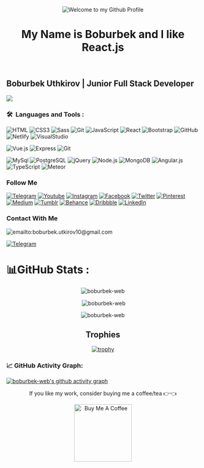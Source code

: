 
<!-- "Hero" Header -->
<div align="center">
  <img src="https://github.com/BrunnerLivio/brunnerlivio/blob/master/images/welcome.png?raw=true" style="max-width: 100%;" alt="Welcome to my Github Profile" />
  <br />
<h1>My Name is Boburbek and I like React.js</h1>
  <br />

</div>

## Boburbek Uthkirov | Junior Full Stack Developer
![](https://readme-typing-svg.herokuapp.com?font=Montserrat&color=coral&lines=I'm+a+Frontend+Developer;I'm+a+React+JS+Developer;)
### 
 ### 🛠 &nbsp;Languages and Tools :


![HTML](https://img.shields.io/badge/-HTML5-082032?style=for-the-badge&logo=HTML5)
![CSS3](https://img.shields.io/badge/-CSS3-082032?style=for-the-badge&logo=CSS3&logoColor=blue)
![Sass](https://img.shields.io/badge/-Sass-082032?style=for-the-badge&logo=Sass)
![Git](https://img.shields.io/badge/-Git-082032?style=for-the-badge&logo=Git)
![JavaScript](https://img.shields.io/badge/-JavaScript-082032?style=for-the-badge&logo=JavaScript)
![React](https://img.shields.io/badge/-React-082032?style=for-the-badge&logo=React)
![Bootstrap](https://img.shields.io/badge/-Bootstrap-082032?style=for-the-badge&logo=Bootstrap)
![GitHub](https://img.shields.io/badge/-GitHub-082032?style=for-the-badge&logo=GitHub)
![Netlify](https://img.shields.io/badge/-Netlify-082032?style=for-the-badge&logo=Netlify)
![VisualStudio](https://img.shields.io/badge/-Vscode-082032?style=for-the-badge&logo=VisualStudio&logoColor=blue)

![Vue.js](https://img.shields.io/badge/-Vue.js-082032?style=for-the-badge&logo=Vue.js)
![Express](https://img.shields.io/badge/-Express.js-082032?style=for-the-badge&logo=Express)
![Git](https://img.shields.io/badge/-Git-082032?style=for-the-badge&logo=Git)

![MySql](https://img.shields.io/badge/-MySql-082032?style=for-the-badge&logo=MySql)
![PostgreSQL](https://img.shields.io/badge/-PostgreSQL-082032?style=for-the-badge&logo=PostgreSQL)
![jQuery](https://img.shields.io/badge/-jQuery-082032?style=for-the-badge&logo=jQuery)
![Node.js](https://img.shields.io/badge/-Node.js-082032?style=for-the-badge&logo=Node.js)
![MongoDB](https://img.shields.io/badge/-MongoDB-082032?style=for-the-badge&logo=MongoDB)
![Angular.js](https://img.shields.io/badge/-Angular.js-082032?style=for-the-badge&logo=Angular&logoColor=red)
![TypeScript](https://img.shields.io/badge/-TypeScript-082032?style=for-the-badge&logo=TypeScript)
![Meteor](https://img.shields.io/badge/-Meteor-082032?style=for-the-badge&logo=Meteor)
### Follow Me

[![Telegram](https://img.shields.io/badge/-Telegram-082032?style=for-the-badge&logo=Telegram&logoColor=#26A5E4)](https://t.me/uthkirov_blogs)
[![Youtube](https://img.shields.io/badge/-YouTube-082032?style=for-the-badge&logo=Youtube&logoColor=FF0000)](https://www.youtube.com/@boburbekutkirov)
[![Instagram](https://img.shields.io/badge/-Instagram-082032?style=for-the-badge&logo=Instagram&logoColor=#E4405F)](http://instagram.com/_boburbek_code)
[![Facebook](https://img.shields.io/badge/-Facebook-082032?style=for-the-badge&logo=Facebook&logoColor=#1877F2)](http://facebook.com/boburbekcode)
[![Twitter](https://img.shields.io/badge/-Twitter-082032?style=for-the-badge&logo=Twitter&logoColor=#1DA1F2)](http://twitter.com/boburbek_code)
[![Pinterest](https://img.shields.io/badge/-Pinterest-082032?style=for-the-badge&logo=Pinterest&logoColor=red)](https://www.pinterest.com/boburbekutkirov/)
[![Medium](https://img.shields.io/badge/-Medium-082032?style=for-the-badge&logo=Medium)](https://medium.com/@boburbek_code)
[![Tumblr](https://img.shields.io/badge/-Tumblr-082032?style=for-the-badge&logo=Tumblr&logoColor=#1DA1F2)](http://tumblr.com/boburbekcode)
[![Behance](https://img.shields.io/badge/-Behance-082032?style=for-the-badge&logo=Behance&logoColor=#1DA1F2)](http://behance.net/boburbek_code)
[![Dribbble](https://img.shields.io/badge/-Dribbble-082032?style=for-the-badge&logo=Dribbble&logoColor=#1DA1F2)](https://dribbble.com/Marshmello_1101)
[![LinkedIn](https://img.shields.io/badge/-LinkedIn-082032?style=for-the-badge&logo=LinkedIn&logoColor=0A66C2)](https://www.linkedin.com/in/boburbek-uthkirov-bb4265243/)

### Contact With Me

![emailto:boburbek.utkirov10@gmail.com](https://img.shields.io/badge/-Boburbek.utkirov10@gmail.com-082032?style=for-the-badge&logo=Gmail&logoColor=#EA4335)

[![Telegram](https://img.shields.io/badge/-Telegram-082032?style=for-the-badge&logo=Telegram&logoColor=#26A5E4)](https://t.me/boburbek_code)

# 📊GitHub Stats :
<div align="center">
<p><img align="center" src="https://github-readme-stats.vercel.app/api/top-langs?username=boburbek-web&count_private=true&show_icons=true&=en&layout=compact&langs_count=10&" alt="boburbek-web" /></p>
<p>&nbsp;<img align="center" src="https://github-readme-stats.vercel.app/api?username=boburbek-web" alt="boburbek-web" /></p>

<p><img align="center" src="https://github-readme-streak-stats.herokuapp.com/?user=boburbek-web&theme" alt="boburbek-web" /></p>
 </div>

<h2 align="center">Trophies</h2>
<div align="center">
    
[![trophy](https://github-profile-trophy.vercel.app/?username=boburbek-web)](https://github.com/ryo-ma/github-profile-trophy)
</div>


### 📈 GitHub Activity Graph:
[![boburbek-web's github activity graph](https://activity-graph.herokuapp.com/graph?username=boburbek-web&theme=react-dark)](https://github.com/boburbek-web/github-readme-activity-graph)


    
<div align="center">
<p align="center">If you like my work, consider buying me a coffee/tea 👉👈</p>

<a href="https://www.buymeacoffee.com/boburbekutkirov" target="_blank"><img src="https://cdn.buymeacoffee.com/buttons/v2/default-red.png" alt="Buy Me A Coffee" width="150" ></a>
</div>
